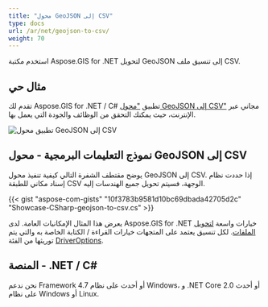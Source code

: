 ```yaml
---
title: "محول GeoJSON إلى CSV"
type: docs
url: /ar/net/geojson-to-csv/
weight: 70
---
```


استخدم مكتبة Aspose.GIS for .NET لتحويل GeoJSON إلى تنسيق ملف CSV.

## **مثال حي**

تقدم لك Aspose.GIS for .NET / C# تطبيق ["محول GeoJSON إلى CSV"](https://products.aspose.app/gis/conversion/geojson-to-csv) مجاني عبر الإنترنت، حيث يمكنك التحقق من الوظائف والجودة التي يعمل بها.

![تطبيق محول GeoJSON إلى CSV](conversion.png)

## **نموذج التعليمات البرمجية - محول GeoJSON إلى CSV**

يوضح مقتطف الشفرة التالي كيفية تنفيذ محول GeoJSON إلى CSV. إذا حددت نظام إسناد مكاني للطبقة CSV الوجهة، فسيتم تحويل جميع الهندسات إليه. 

{{< gist "aspose-com-gists" "10f3783b9581d10bc69dbada42705d2c" "Showcase-CSharp-geojson-to-csv.cs" >}}

يعرض هذا المثال الإمكانيات العامة. لدى Aspose.GIS for .NET خيارات واسعة [لتحويل الملفات](https://docs.aspose.com/gis/net/vector-layers/). لكل تنسيق يعتمد على المتجهات خيارات القراءة / الكتابة الخاصة به والتي يتم توريثها من الفئة [DriverOptions](https://reference.aspose.com/gis/net/aspose.gis/driveroptions).

## **المنصة - .NET / C#**

نحن ندعم Framework 4.7 أو أحدث على نظام Windows، و .NET Core 2.0 أو أحدث على نظام Windows أو Linux.
